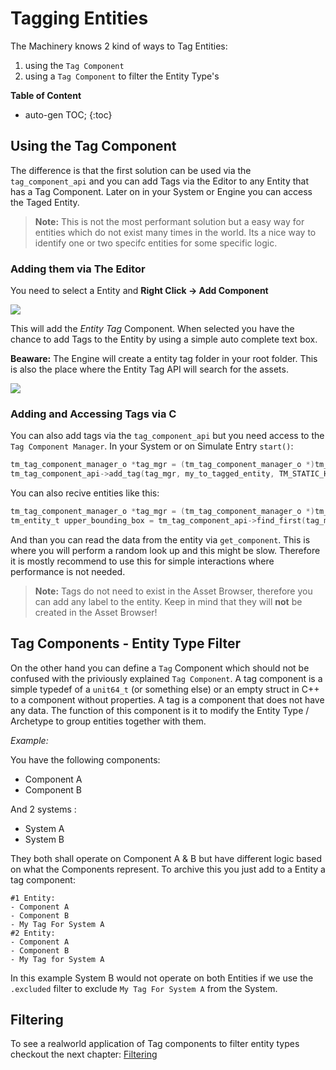 # Tagging Entities

The Machinery knows 2 kind of ways to Tag Entities:

1. using the `Tag Component`
2. using a `Tag Component` to filter the Entity Type's



**Table of Content**

* auto-gen TOC;
{:toc}
## Using the Tag Component

The difference is that the first solution can be used via the `tag_component_api` and you can add Tags via the Editor to any Entity that has a Tag Component. Later on in your System or Engine you can access the Taged Entity.

> **Note:** This is not the most performant solution but a easy way for entities which do not exist many times in the world. Its a nice way to identify one or two specifc entities for some specific logic.

### Adding them via The Editor

You need to select a Entity and **Right Click -> Add Component**

![](https://www.dropbox.com/s/x6pntlc4u0vw9pa/tm_guide_entity_tag_add_component.png?dl=1)

This will add the *Entity Tag* Component. When selected you have the chance to add Tags to the Entity by using a simple auto complete text box. 

**Beaware:** The Engine will create a entity tag folder in your root folder. This is also the place where the Entity Tag API will search for the assets.

![](https://www.dropbox.com/s/ve5lr0e0qcs221e/tm_guide_entity_tag.png?dl=1)

### Adding and Accessing Tags via C

You can also add tags via the `tag_component_api` but you need access to the `Tag Component Manager`. In your System or on Simulate Entry `start()`:

```c
tm_tag_component_manager_o *tag_mgr = (tm_tag_component_manager_o *)tm_entity_api->component_manager(ctx, tag_component);
tm_tag_component_api->add_tag(tag_mgr, my_to_tagged_entity, TM_STATIC_HASH("player", 0xafff68de8a0598dfULL));
```

You can also recive entities like this:

```c
tm_tag_component_manager_o *tag_mgr = (tm_tag_component_manager_o *)tm_entity_api->component_manager(ctx, tag_component);
tm_entity_t upper_bounding_box = tm_tag_component_api->find_first(tag_mgr, TM_STATIC_HASH("upper_bounding_box", 0x1afc9d34ecb740ecULL));
```

And than you can read the data from the entity via `get_component`. This is where you will perform a random look up and this might be slow. Therefore it is mostly recommend to use this for simple interactions where performance is not needed.

> **Note:** Tags do not need to exist in the Asset Browser, therefore you can add any label to the entity. Keep in mind that they will **not** be created in the Asset Browser!



## Tag Components - Entity Type Filter

On the other hand you can define a `Tag` Component which should not be confused with the priviously explained `Tag Component`. A tag component is a simple typedef of a `unit64_t` (or something else) or an empty struct in C++ to a component without properties. A tag is a component that does not have any data.  The function of this component is it to modify the Entity Type / Archetype to group entities together with them.

*Example:*

You have the following components:

- Component A
- Component B

And 2 systems :

- System A 
- System B

They both shall operate on Component A & B but have different logic based on what the Components represent. To archive this you just add to a Entity a tag component:

```
#1 Entity:
- Component A
- Component B
- My Tag For System A
#2 Entity:
- Component A
- Component B
- My Tag for System A
```

In this example System B would not operate on both Entities if we use the `.excluded` filter to exclude `My Tag For System A` from the System.

## Filtering

To see a realworld application of Tag components to filter entity types checkout the next chapter: [Filtering]()